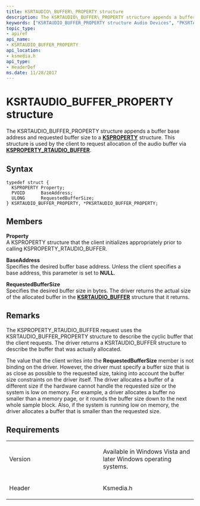 ```yaml
---
title: KSRTAUDIO\_BUFFER\_PROPERTY structure
description: The KSRTAUDIO\_BUFFER\_PROPERTY structure appends a buffer base address and requested buffer size to a KSPROPERTY structure. This structure is used by the client to request allocation of the audio buffer via KSPROPERTY\_RTAUDIO\_BUFFER.
keywords: ["KSRTAUDIO_BUFFER_PROPERTY structure Audio Devices", "PKSRTAUDIO_BUFFER_PROPERTY structure pointer Audio Devices"]
topic_type:
- apiref
api_name:
- KSRTAUDIO_BUFFER_PROPERTY
api_location:
- ksmedia.h
api_type:
- HeaderDef
ms.date: 11/28/2017
---
```


# KSRTAUDIO\_BUFFER\_PROPERTY structure


The KSRTAUDIO\_BUFFER\_PROPERTY structure appends a buffer base address and requested buffer size to a [**KSPROPERTY**](../stream/ksproperty-structure.md) structure. This structure is used by the client to request allocation of the audio buffer via [**KSPROPERTY\_RTAUDIO\_BUFFER**](ksproperty-rtaudio-buffer.md).

## Syntax

```ManagedCPlusPlus
typedef struct {
  KSPROPERTY Property;
  PVOID      BaseAddress;
  ULONG      RequestedBufferSize;
} KSRTAUDIO_BUFFER_PROPERTY, *PKSRTAUDIO_BUFFER_PROPERTY;
```

## Members

**Property**  
A KSPROPERTY structure that the client initializes appropriately prior to calling KSPROPERTY\_RTAUDIO\_BUFFER.

**BaseAddress**  
Specifies the desired buffer base address. Unless the client specifies a base address, this parameter is set to **NULL**.

**RequestedBufferSize**  
Specifies the desired buffer size in bytes. The driver returns the actual size of the allocated buffer in the [**KSRTAUDIO\_BUFFER**](/windows-hardware/drivers/ddi/ksmedia/ns-ksmedia-ksrtaudio_buffer) structure that it returns.

## Remarks

The KSPROPERTY\_RTAUDIO\_BUFFER request uses the KSRTAUDIO\_BUFFER\_PROPERTY structure to describe the cyclic buffer that the client requests. The driver returns a KSRTAUDIO\_BUFFER structure to describe the buffer that was actually allocated.

The value that the client writes into the **RequestedBufferSize** member is not binding on the driver. However, the driver must specify a buffer size that is as close as possible to the requested size, taking into account the buffer size constraints on the driver itself. The driver allocates a buffer of a different size if the hardware cannot handle the requested size or the system is low on memory. For example, a driver allocates a buffer no smaller than a memory page, or it rounds the buffer size down to the next whole sample block. Also, if the system is running low on memory, the driver allocates a buffer that is smaller than the requested size.

## Requirements

<table>
<colgroup>
<col width="50%" />
<col width="50%" />
</colgroup>
<tbody>
<tr class="odd">
<td align="left"><p>Version</p></td>
<td align="left"><p>Available in Windows Vista and later Windows operating systems.</p></td>
</tr>
<tr class="even">
<td align="left"><p>Header</p></td>
<td align="left">Ksmedia.h</td>
</tr>
</tbody>
</table>

